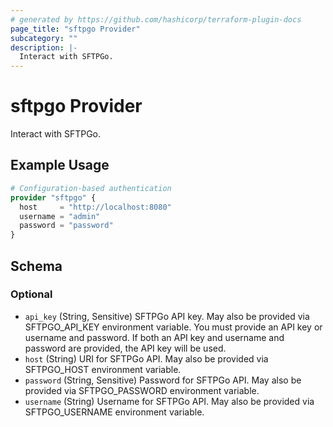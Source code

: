 ```yaml
---
# generated by https://github.com/hashicorp/terraform-plugin-docs
page_title: "sftpgo Provider"
subcategory: ""
description: |-
  Interact with SFTPGo.
---
```


# sftpgo Provider

Interact with SFTPGo.

## Example Usage

```terraform
# Configuration-based authentication
provider "sftpgo" {
  host     = "http://localhost:8080"
  username = "admin"
  password = "password"
}
```

<!-- schema generated by tfplugindocs -->
## Schema

### Optional

- `api_key` (String, Sensitive) SFTPGo API key. May also be provided via SFTPGO_API_KEY environment variable. You must provide an API key or username and password. If both an API key and username and password are provided, the API key will be used.
- `host` (String) URI for SFTPGo API. May also be provided via SFTPGO_HOST environment variable.
- `password` (String, Sensitive) Password for SFTPGo API. May also be provided via SFTPGO_PASSWORD environment variable.
- `username` (String) Username for SFTPGo API. May also be provided via SFTPGO_USERNAME environment variable.
